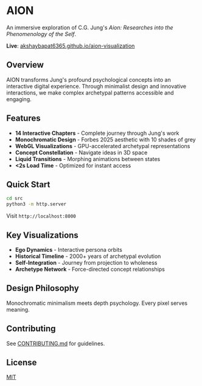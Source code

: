 # AION

An immersive exploration of C.G. Jung's *Aion: Researches into the Phenomenology of the Self*.

**Live**: [akshaybapat6365.github.io/aion-visualization](https://akshaybapat6365.github.io/aion-visualization/)

## Overview

AION transforms Jung's profound psychological concepts into an interactive digital experience. Through minimalist design and innovative interactions, we make complex archetypal patterns accessible and engaging.

## Features

- **14 Interactive Chapters** - Complete journey through Jung's work
- **Monochromatic Design** - Forbes 2025 aesthetic with 10 shades of grey
- **WebGL Visualizations** - GPU-accelerated archetypal representations  
- **Concept Constellation** - Navigate ideas in 3D space
- **Liquid Transitions** - Morphing animations between states
- **<2s Load Time** - Optimized for instant access

## Quick Start

```bash
cd src
python3 -m http.server
```

Visit `http://localhost:8000`

## Key Visualizations

- **Ego Dynamics** - Interactive persona orbits
- **Historical Timeline** - 2000+ years of archetypal evolution
- **Self-Integration** - Journey from projection to wholeness
- **Archetype Network** - Force-directed concept relationships

## Design Philosophy

Monochromatic minimalism meets depth psychology. Every pixel serves meaning.

## Contributing

See [CONTRIBUTING.md](CONTRIBUTING.md) for guidelines.

## License

[MIT](LICENSE)